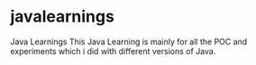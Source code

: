 # javalearnings
Java Learnings
  This Java Learning is mainly for all the POC and experiments which i did with different versions of Java.
